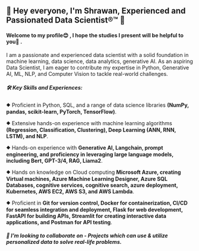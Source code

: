 ## 👋 Hey everyone, I'm Shrawan, Experienced and Passionated Data Scientist®™ 👋

#### Welcome to my profile😊 , I hope the studies I present will be helpful to you💪 .

I am a passionate and experienced data scientist with a solid foundation in machine learning, data science, data analytics, generative AI. As an aspiring Data Scientist, I am eager to contribute my expertise in Python, Generative AI, ML, NLP, and Computer Vision to tackle real-world challenges.

##### 🛠️ Key Skills and Experiences:
⯁ Proficient in Python, SQL, and a range of data science libraries **(NumPy, pandas, scikit-learn, PyTorch, TensorFlow)**.

⯁ Extensive hands-on experience with machine learning algorithms **(Regression, Classification, Clustering), Deep Learning (ANN, RNN, LSTM), and NLP**.

⯁ Hands-on experience with **Generative AI, Langchain, prompt engineering, and proficiency in leveraging large language models, including Bert, GPT-3/4, RAG, Liama2**.

⯁ Hands on knowledge on Cloud computing **Microsoft Azure, creating Virtual machines, Azure Machine Learning Designer, Azure SQL Databases, cognitive services, cognitive search, azure deployment, Kubernetes, AWS EC2, AWS S3, and AWS Lambda**.

⯁ Proficient in **Git for version control, Docker for containerization, CI/CD for seamless integration and deployment, Flask for web development, FastAPI for building APIs, Streamlit for creating interactive data applications, and Postman for API testing**.

##### 👯 I’m looking to collaborate on - Projects which can use & utilize personalized data to solve real-life problems.
